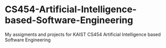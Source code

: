 # CS454-Artificial-Intelligence-based-Software-Engineering
My assigments and projects for KAIST CS454 Artificial Intelligence based Software Engineering
